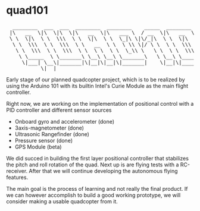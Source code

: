 # quad101
  
<pre>
  ________  ___  ___  ________  ________    _____  ________    _____
 |\   __  \|\  \|\  \|\   __  \|\   ___ \  / __  \|\   __  \  / __  \
 \ \  \|\  \ \  \\\  \ \  \|\  \ \  \_|\ \|\/_|\  \ \  \|\  \|\/_|\  \
  \ \  \\\  \ \  \\\  \ \   __  \ \  \ \\ \|/ \ \  \ \  \\\  \|/ \ \  \
   \ \  \\\  \ \  \\\  \ \  \ \  \ \  \_\\ \   \ \  \ \  \\\  \   \ \  \
    \ \_____  \ \_______\ \__\ \__\ \_______\   \ \__\ \_______\   \ \__\
     \|___| \__\|_______|\|__|\|__|\|_______|    \|__|\|_______|    \|__|
           \|__|
</pre>


Early stage of our planned quadcopter project, which is to be realized by using
the Arduino 101 with its builtin Intel's Curie Module as the main flight controller.

Right now, we are working on the implementation of positional control with a PID controller and different sensor sources
<ul>
<li>Onboard gyro and accelerometer (done)</li>
<li>3axis-magnetometer (done)</li>
<li>Ultrasonic Rangefinder (done)</li>
<li>Pressure sensor (done)</li>
<li>GPS Module (beta)</li>
</ul>

We did succed in building the first layer positional controller that stabilizes the pitch and roll rotation of the quad. 
Next up is are flying tests with a RC-receiver. After that we will continue developing the autonomous flying features. 

The main goal is the process of learning and not really the final product. If we can however accomplish to build
a good working prototype, we will consider making a usable quadcopter from it.

